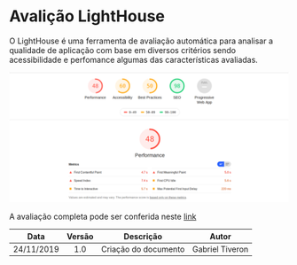 # Avalição LightHouse

O LightHouse é uma ferramenta de avaliação automática para analisar a qualidade de aplicação com base em diversos critérios sendo acessibilidade e perfomance algumas das características avaliadas.


![lighthouse](../assets/img/lighthouse_fenacelbra.png)


A avaliação completa pode ser conferida neste [link](../assets/www.fenacelbra.com.br_2019-11-24_23-50-09.report.html)


|Data|Versão|Descrição|Autor|
|:--:|:----:|:-------:|:---:|
|24/11/2019|1.0|Criação do documento|Gabriel Tiveron|
